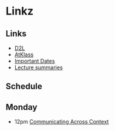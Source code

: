 # Linkz
## Links
- [D2L](https://learn.georgebrown.ca)
- [AtKlass](https://app.atklass.com)
- [Important Dates](https://www.georgebrown.ca/current-students/important-dates?term=27246&category=131)
- [Lecture summaries](comp1238.md) 
## Schedule 
## Monday
- 12pm [Communicating Across Context](https://learn.georgebrown.ca/d2l/home/324949)
